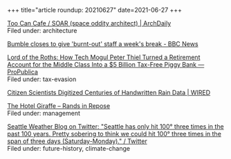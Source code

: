 +++
title="article roundup: 20210627"
date=2021-06-27
+++

[Too Can Cafe / SOAR (space oddity architect) | ArchDaily](https://www.archdaily.com/963601/too-can-cafe-soar-space-oddity-architect)  
Filed under: architecture

[Bumble closes to give 'burnt-out' staff a week's break - BBC News](https://www.bbc.com/news/business-57562230)  

[Lord of the Roths: How Tech Mogul Peter Thiel Turned a Retirement Account for the Middle Class Into a $5 Billion Tax-Free Piggy Bank — ProPublica](https://www.propublica.org/article/lord-of-the-roths-how-tech-mogul-peter-thiel-turned-a-retirement-account-for-the-middle-class-into-a-5-billion-dollar-tax-free-piggy-bank)  
Filed under: tax-evasion

[Citizen Scientists Digitized Centuries of Handwritten Rain Data | WIRED](https://www.wired.com/story/citizen-scientists-digitized-centuries-of-handwritten-rain-data/)  

[The Hotel Giraffe – Rands in Repose](https://randsinrepose.com/archives/the-hotel-giraffe/)  
Filed under: management

[Seattle Weather Blog on Twitter: "Seattle has only hit 100° three times in the past 100 years. Pretty sobering to think we could hit 100° three times in the span of three days (Saturday-Monday)." / Twitter](https://mobile.twitter.com/KSeattleWeather/status/1407515353706418181)  
Filed under: future-history, climate-change

